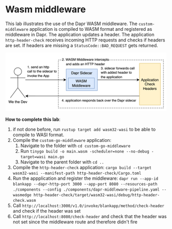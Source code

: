 # Wasm middleware

This lab illustrates the use of the Dapr WASM middleware. The `custom-middleware` application is compiled to WASM format and registered as middleware in Dapr. The application updates a header. The application `http-header-check` receives incoming HTTP requests and checks if headers are set. If headers are missing a `StatusCode::BAD_REQUEST` gets returned.

![](./08.02-lab.drawio.png)

**How to complete this lab**:
1. if not done before, run `rustup target add wasm32-wasi` to be able to compile to WASI format.
2. Compile the `custom-go-middleware` application: 
   1. Navigate to the folder with `cd custom-go-middleware`
   2. Run `tinygo build -o main.wasm -scheduler=none --no-debug -target=wasi main.go`
   3. Navigate to the parent folder with `cd ..`
3. Compile the `http-header-check` application: `cargo build --target wasm32-wasi --manifest-path http-header-check/Cargo.toml`
4. Run the appplication and register the middleware: `dapr run --app-id blankapp --dapr-http-port 3000 --app-port 8080 --resources-path ./components --config ./components/dapr-middleware-pipeline.yaml -- wasmedge http-header-check/target/wasm32-wasi/debug/http-header-check.wasm`
5. Call `http://localhost:3000/v1.0/invoke/blankapp/method/check-header` and check if the header was set
6. Call `http://localhost:8080/check-header` and check that the header was not set since the middleware route and therefore didn't fire
